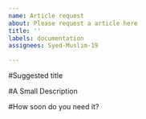 ```yaml
---
name: Article request
about: Please request a article here
title: ''
labels: documentation
assignees: Syed-Muslim-19

---
```


#Suggested title

#A Small Description

#How soon do you need it?
